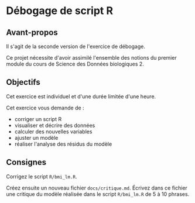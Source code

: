 # Débogage de script R

## Avant-propos

Il s'agit de la seconde version de l'exercice de débogage.

Ce projet nécessite d'avoir assimilé l'ensemble des notions du premier module du cours de Science des Données biologiques 2.

## Objectifs

Cet exercice est individuel et d'une durée limitée d'une heure.

Cet exercice vous demande de :

-   corriger un script R
-   visualiser et décrire des données
-   calculer des nouvelles variables
-   ajuster un modèle
-   réaliser l'analyse des résidus du modèle

## Consignes

Corrigez le script `R/bmi_lm.R`.

Créez ensuite un nouveau fichier `docs/critique.md`. Écrivez dans ce fichier une critique du modèle réalisée dans le script `R/bmi_lm.R` de 5 à 10 phrases.
